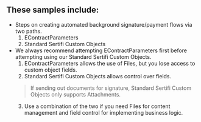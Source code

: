 ## These samples include:
-   Steps on creating automated background signature/payment flows via two paths.
    1.  EContractParameters
    2.  Standard Sertifi Custom Objects
- We always recommend attempting EContractParameters first before attempting using our Standard Sertifi Custom Objects.
	1. EContractParameters allows the use of Files, but you lose access to custom object fields.
	2. Standard Sertifi Custom Objects allows control over fields.
	> If sending out documents for signature, Standard Sertifi Custom Objects only supports Attachments.
	3. Use a combination of the two if you need Files for content management and field control for implementing business logic.